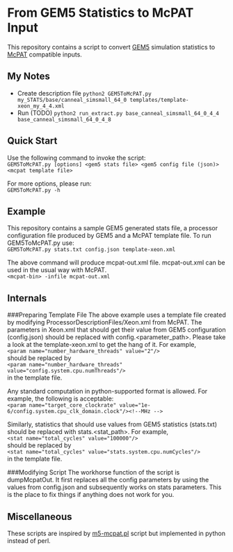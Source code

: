From GEM5 Statistics to McPAT Input
=====

This repository contains a script to convert [GEM5][gem5] simulation statistics to [McPAT][mcpat] compatible inputs.

[gem5]: http://www.gem5.org/Main_Page
[mcpat]: http://www.hpl.hp.com/research/mcpat

My Notes
----------
- Create description file
`python2 GEM5ToMcPAT.py my_STATS/base/canneal_simsmall_64_0 templates/template-xeon_my_4_4.xml`
- Run (TODO)
`python2 run_extract.py base_canneal_simsmall_64_0_4_4 base_canneal_simsmall_64_0_4_8`


Quick Start
----------

Use the following command to invoke the script:  
`GEM5ToMcPAT.py [options] <gem5 stats file> <gem5 config file (json)> <mcpat template file>`


For more options, please run:  
`GEM5ToMcPAT.py -h`

Example
----------
This repository contains a sample GEM5 generated stats file, a processor
configuration file produced by GEM5 and a McPAT template file. To run
GEM5ToMcPAT.py use:  
`GEM5ToMcPAT.py stats.txt config.json template-xeon.xml`

The above command will produce mcpat-out.xml file. mcpat-out.xml can be used in the usual
way with McPAT.  
`<mcpat-bin> -infile mcpat-out.xml`

Internals
----------
###Preparing Template File
The above example uses a template file created by modifying
ProcessorDescriptionFiles/Xeon.xml from McPAT. The parameters in Xeon.xml that
should get their value from GEM5 configuration (config.json) should be
replaced with config.<parameter_path>. Please take a look at the
template-xeon.xml to get the hang of it. For example,  
`<param name="number_hardware_threads" value="2"/>`  
should be replaced by  
`<param name="number_hardware_threads" value="config.system.cpu.numThreads"/>`  
in the template file.

Any standard computation in python-supported format is allowed. For example, the
following is acceptable:  
`<param name="target_core_clockrate" value="1e-6/config.system.cpu_clk_domain.clock"/><!--MHz -->`  

Similarly, statistics that should use values from GEM5 statistics
(stats.txt) should be replaced with stats.<stat\_path>. For example,  
`<stat name="total_cycles" value="100000"/>`  
should be replaced by  
`<stat name="total_cycles" value="stats.system.cpu.numCycles"/>`  
in the template file.

###Modifying Script 
The workhorse function of the script is dumpMcpatOut. It first replaces all the
config parameters by using the values from config.json and subsequently works on
stats parameters. This is the place to fix things if anything does not work for
you.


Miscellaneous
--------
These scripts are inspired by [m5-mcpat.pl][sicsa] script but implemented in python instead of perl.

[sicsa]: https://www.cl.cam.ac.uk/~acr31/sicsa/
